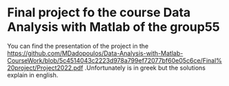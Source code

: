 # Final project fo the course Data Analysis with Matlab of the group55
You can find the presentation of the project in the  https://github.com/MDadopoulos/Data-Analysis-with-Matlab-CourseWork/blob/5c4514043c2223d978a799ef72077bf60e05c6ce/Final%20project/Project2022.pdf  .Unfortunately is in greek but the solutions explain in english.

